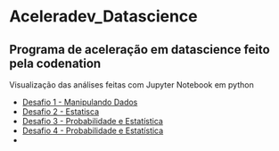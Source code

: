 # Aceleradev_Datascience
## Programa de aceleração em datascience feito pela codenation
Visualização das análises feitas com Jupyter Notebook em python
* [Desafio 1 - Manipulando Dados](https://github.com/LucasImpieri/Aceleradev_Datascience/blob/master/Desafio1_Manipulando%20Dados/Desafio%201.ipynb)
* [Desafio 2 - Estatisca](https://github.com/LucasImpieri/Aceleradev_Datascience/blob/master/Desafio2_Estatisca/Desafio%202.ipynb)
* [Desafio 3 - Probabilidade e Estatística](https://github.com/LucasImpieri/Aceleradev_Datascience/blob/master/Desafio3_Probabilidade_Estatistica/main.ipynb)
* [Desafio 4 - Probabilidade e Estatística](https://github.com/LucasImpieri/Codenation_Aceleradev_Datascience/blob/master/Desafio4_Probabilidade_Estatistica/main.ipynb)
* [](https://github.com/LucasImpieri/Codenation_Aceleradev_Datascience/blob/master/Desafio5_Reducao_de_dimensionalidade_PCA_e_Selecao_de_variaveis_RFE/main.ipynb)
